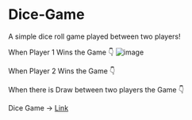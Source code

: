 # Dice-Game
A simple dice roll game played between two players!

When Player 1 Wins the Game 👇
![image](https://user-images.githubusercontent.com/69079491/123255260-4262e280-d50d-11eb-8bf6-806376396216.png)

When Player 2 Wins the Game 👇

When there is Draw between two players the Game 👇



Dice Game -> [Link](https://shivam-dhyani.github.io/Dice-Game/)
